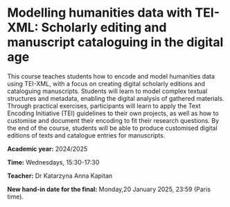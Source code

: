 # Modelling humanities data with TEI-XML: Scholarly editing and manuscript cataloguing in the digital age

This course teaches students how to encode and model humanities data using TEI-XML, with a focus
on creating digital scholarly editions and cataloguing manuscripts. Students will learn
to model complex textual structures and metadata, enabling the digital analysis of gathered materials.
Through practical exercises, participants will learn to apply the Text Encoding Initiative (TEI)
guidelines to their own projects, as well as how to customise and document their encoding to fit their
research questions. By the end of the course, students will be able to produce customised digital
editions of texts and catalogue entries for manuscripts.

**Academic year:** 2024/2025

**Time:** Wednesdays, 15:30-17:30 

**Teacher:** Dr Katarzyna Anna Kapitan


**New hand-in date for the final:** Monday,20 January 2025, 23:59 (Paris time).
